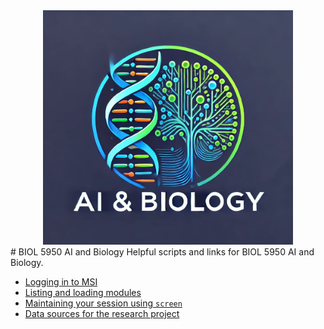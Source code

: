 <div align="center">
    <img src="logo.png?raw=true" width="400px"</img> 
</div>
# BIOL 5950 AI and Biology
Helpful scripts and links for BIOL 5950 AI and Biology.

* [Logging in to MSI](logging_in.md)
* [Listing and loading modules](loading_modules.md)
* [Maintaining your session using `screen`](using_screen.md)
* [Data sources for the research project](research_project.md)
